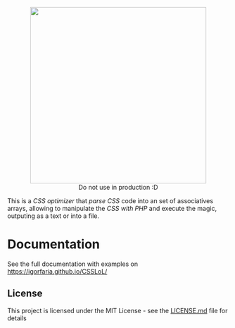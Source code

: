 <p align='center'>
<a href='https://igorfaria.github.io/CSSLoL/'><img src='https://igorfaria.github.io/CSSLoL/assets/img/logo.png' width='400px' /></a>
 <br />
 Do not use in production :D
</p>

This is a *CSS optimizer* that *parse CSS* code into an set of associatives arrays, allowing to manipulate the *CSS with PHP* and execute the magic, outputing as a text or into a file.

# Documentation
See the full documentation with examples on <a href='https://igorfaria.github.io/CSSLoL/'>https://igorfaria.github.io/CSSLoL/</a>

 
## License
This project is licensed under the MIT License - see the [LICENSE.md](LICENSE.md) file for details
